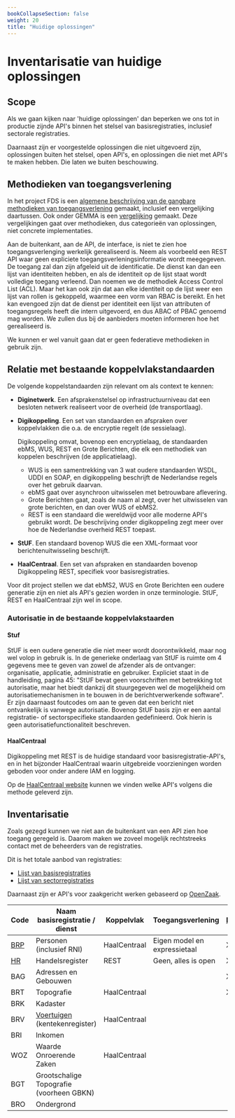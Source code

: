 ```yaml
---
bookCollapseSection: false
weight: 20
title: "Huidige oplossingen"
---
```


# Inventarisatie van huidige oplossingen

## Scope
Als we gaan kijken naar 'huidige oplossingen' dan beperken we ons tot in productie zijnde API's
binnen het stelsel van basisregistraties, inclusief sectorale registraties. 

Daarnaast zijn er voorgestelde oplossingen die niet uitgevoerd zijn,
oplossingen buiten het stelsel, open API's, en oplossingen die niet met API's te maken hebben. 
Die laten we buiten beschouwing.

## Methodieken van toegangsverlening
In het project FDS is een [algemene beschrijving van de gangbare methodieken van toegangsverlening](https://federatief.datastelsel.nl/kennisbank/pbac/) gemaakt, 
inclusief een vergelijking daartussen. 
Ook onder GEMMA is een [vergelijking](https://www.gemmaonline.nl/wiki/WMA_RBAC_ABAC_en_PBAC) gemaakt.
Deze vergelijkingen gaat over methodieken, dus categorie&euml;n van oplossingen, niet concrete implementaties.

Aan de buitenkant, aan de API, de interface, is niet te zien hoe toegangsverlenging werkelijk
gerealiseerd is. Neem als voorbeeld een REST API waar geen expliciete toegangsverleningsinformatie wordt meegegeven.
De toegang zal dan zijn afgeleid uit de identificatie. De dienst kan dan een lijst van identiteiten 
hebben, en als de identiteit op de lijst staat wordt volledige toegang verleend. Dan noemen
we de methodiek Access Control List (ACL). Maar het kan ook zijn dat aan elke identiteit op de lijst
weer een lijst van rollen is gekoppeld, waarmee een vorm van RBAC is bereikt. En het kan evengoed
zijn dat de dienst per identiteit een lijst van attributen of toegangsregels heeft die intern uitgevoerd, en dus
ABAC of PBAC genoemd mag worden. We zullen dus bij de aanbieders moeten informeren hoe het gerealiseerd is.

We kunnen er wel vanuit gaan dat er geen federatieve methodieken in gebruik zijn. 

## Relatie met bestaande koppelvlakstandaarden
De volgende koppelstandaarden zijn relevant om als context te kennen:
- **Diginetwerk**. Een afsprakenstelsel op infrastructuurniveau dat een besloten netwerk realiseert voor de overheid (de transportlaag).
- **Digikoppeling**. Een set van standaarden en afspraken over koppelvlakken die o.a. de encryptie regelt (de sessielaag). 

  Digikoppeling omvat, bovenop een encryptielaag, de standaarden ebMS, WUS, REST en Grote Berichten, die elk een methodiek van koppelen 
  beschrijven (de applicatielaag).
  - WUS is een samentrekking van 3 wat oudere standaarden WSDL, UDDI en SOAP, en digikoppeling beschrijft de Nederlandse regels over het gebruik daarvan.
  - ebMS gaat over asynchroon uitwisselen met betrouwbare aflevering.
  - Grote Berichten gaat, zoals de naam al zegt, over het uitwisselen van grote berichten, en dan over WUS of ebMS2.
  - REST is een standaard die wereldwijd voor alle moderne API's gebruikt wordt. De beschrijving onder digikoppeling zegt meer over hoe
de Nederlandse overheid REST toepast. 
- **StUF**. Een standaard bovenop WUS die een XML-formaat voor berichtenuitwisseling beschrijft.
- **HaalCentraal**. Een set van afspraken en standaarden bovenop Digikoppeling REST, specifiek voor basisregistraties.

Voor dit project stellen we dat ebMS2, WUS en Grote Berichten een oudere generatie zijn en niet als API's gezien worden 
in onze terminologie. StUF, REST en HaalCentraal zijn wel in scope.

### Autorisatie in de bestaande koppelvlakstaarden

#### Stuf
StUF is een oudere generatie die niet meer wordt doorontwikkeld, maar nog wel volop in gebruik is.
In de generieke onderlaag van StUF is ruimte om 4 gegevens mee te geven van zowel de afzender als de ontvanger: 
organisatie, applicatie, administratie en gebruiker. Expliciet staat in de handleiding, pagina 45: "StUF bevat geen 
voorschriften met betrekking tot autorisatie, maar het biedt dankzij dit stuurgegeven wel de mogelijkheid om
autorisatiemechanismen in te bouwen in de berichtverwerkende software". Er zijn daarnaast foutcodes om aan te geven dat een 
bericht niet ontvankelijk is vanwege autorisatie. Bovenop StUF basis zijn er een aantal registratie- of sectorspecifieke 
standaarden gedefinieerd. Ook hierin is geen autorisatiefunctionaliteit beschreven.

#### HaalCentraal

Digikoppeling met REST is de huidige standaard voor basisregistratie-API's, en in het bijzonder HaalCentraal waarin uitgebreide
voorzieningen worden geboden voor onder andere IAM en logging.

Op de [HaalCentraal website](https://vng-realisatie.github.io/Haal-Centraal/aansluiten-op-apis) kunnen we vinden welke API's volgens die methode geleverd zijn.

## Inventarisatie
Zoals gezegd kunnen we niet aan de buitenkant van een API zien hoe toegang geregeld is. Daarom maken we zoveel
mogelijk rechtstreeks contact met de beheerders van de registraties. 

Dit is het totale aanbod van registraties:
- [Lijst van basisregistraties](https://www.digitaleoverheid.nl/overzicht-van-alle-onderwerpen/stelsel-van-basisregistraties/10-basisregistraties/)
- [Lijst van sectorregistraties](https://www.digitaleoverheid.nl/overzicht-van-alle-onderwerpen/stelsel-van-basisregistraties/sectorregistraties/)

Daarnaast zijn er API's voor zaakgericht werken gebaseerd op [OpenZaak](https://github.com/open-zaak/open-zaak/blob/d9c14e1257d6ec6751b218b18cdd9eae4b8f9b63/docs/manual/general.rst#api-autorisaties).

| Code                                                  | Naam basisregistratie / dienst                                                                                                | Koppelvlak   | Toegangsverlening   | [Digimelding](/docs/architecture/inventarisation/tmv) | Digilevering |
|-------------------------------------------------------|-------------------------------------------------------------------------------------------------------------------------------|--------------|---------------------|-------------------------------------------------------|--------------|
| [BRP](/docs/architecture/inventarisation/brp)         | Personen (inclusief RNI)                                                                                                      | HaalCentraal | Eigen model en expressietaal | X                                                     |              |
| [HR](https://www.kvk.nl/producten-bestellen/kvk-api/) | Handelsregister                                                                                                               | REST         | Geen, alles is open | X                                                     | X            |
| BAG                                                   | Adressen en Gebouwen                                                                                                          |              |                     | X                                                     | X            |
| BRT                                                   | Topografie                                                                                                                    | HaalCentraal |                     | X                                                     |              |
| BRK                                                   | Kadaster                                                                                                                      |              |                     |                                                       | X            |
| BRV                                                   | [Voertuigen](https://www.rdw.nl/over-rdw/dienstverlening/betaald-toegang-tot-ongevoelige-kentekengegevens) (kentekenregister) | HaalCentraal |                     |                                                       |              |
| BRI                                                   | Inkomen                                                                                                                       |              |                     |                                                       |              |
| WOZ                                                   | Waarde Onroerende Zaken                                                                                                       | HaalCentraal |                     |                                                       | X            |
| BGT                                                   | Grootschalige Topografie (voorheen GBKN)                                                                                      |              |                     |                                                       |              |
| BRO                                                   | Ondergrond                                                                                                                    |              |                     |                                                       |              |
